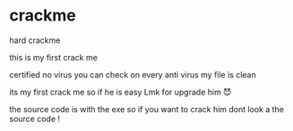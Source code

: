 # crackme
hard crackme

this is my first crack me 

certified no virus you can check on every anti virus my file is clean

its my first crack me so if he is easy Lmk for upgrade him 😈

the source code is with the exe so if you want to crack him dont look a the source code ! 
